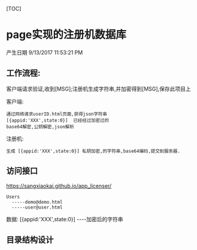 [TOC]

# page实现的注册机数据库
产生日期 9/13/2017 11:53:21 PM 

## 工作流程:

客户端请求验证,收到[MSG];注册机生成字符串,并加密得到[MSG],保存此项目上

客户端:

	通过网络请求userID.html页面,获得json字符串
	[{appid:'XXX',state:0}]  已经经过加密过的
	base64解密,公钥解密,json解析

注册机:

	生成 [{appid:'XXX',state:0}] 私钥加密,的字符串,base64编码,提交到服务器.

## 访问接口

https://sangxiaokai.github.io/app_licenser/

	Users
	  -----demo@demo.html
	  -----user@user.html

数据:
	[{appid:'XXX',state:0}] ----加密后的字符串

## 目录结构设计



